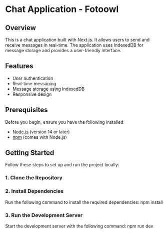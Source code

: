 # Chat Application - Fotoowl

## Overview

This is a chat application built with Next.js. It allows users to send and receive messages in real-time. The application uses IndexedDB for message storage and provides a user-friendly interface.

## Features

- User authentication
- Real-time messaging
- Message storage using IndexedDB
- Responsive design

## Prerequisites

Before you begin, ensure you have the following installed:

- [Node.js](https://nodejs.org/) (version 14 or later)
- [npm](https://www.npmjs.com/) (comes with Node.js)

## Getting Started

Follow these steps to set up and run the project locally:

### 1. Clone the Repository

### 2. Install Dependencies

Run the following command to install the required dependencies:
npm install

### 3. Run the Development Server

Start the development server with the following command:
npm run dev
